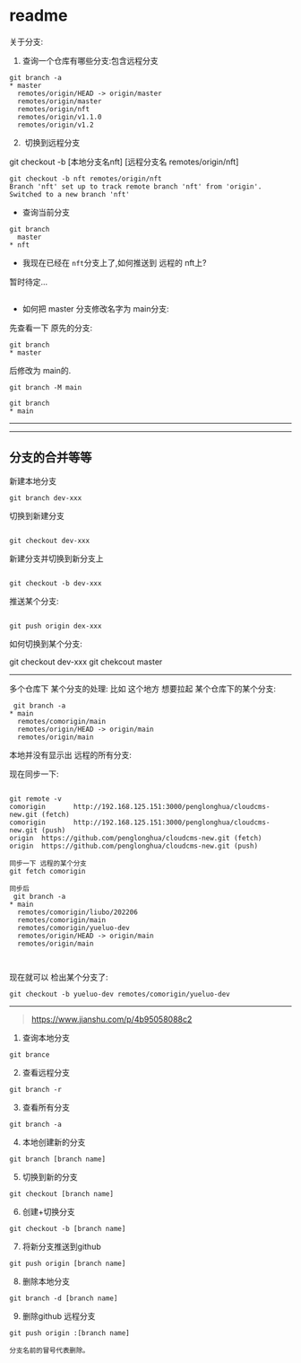 # readme

关于分支:

1. 查询一个仓库有哪些分支:包含远程分支

```shell
git branch -a
* master
  remotes/origin/HEAD -> origin/master
  remotes/origin/master
  remotes/origin/nft
  remotes/origin/v1.1.0
  remotes/origin/v1.2

```

2.  切换到远程分支

git checkout -b [本地分支名nft]  [远程分支名 remotes/origin/nft]

```shell
git checkout -b nft remotes/origin/nft
Branch 'nft' set up to track remote branch 'nft' from 'origin'.
Switched to a new branch 'nft'

```

* 查询当前分支
```shell
git branch 
  master
* nft

```

* 我现在已经在  `nft`分支上了,如何推送到 远程的 nft上?


暂时待定...



```shell

```



* 如何把 master 分支修改名字为 main分支:

 先查看一下 原先的分支:
```shell
git branch 
* master

```

后修改为 main的.
```shell
git branch -M main

git branch        
* main

```

***

***

## 分支的合并等等


 新建本地分支
 ```shell
 git branch dev-xxx
 
 ```

 切换到新建分支
 ```shell

 git checkout dev-xxx
 ```

 新建分支并切换到新分支上
 
 ```shell

 git checkout -b dev-xxx
 ```


推送某个分支:

```shell

git push origin dex-xxx

```

如何切换到某个分支:

git checkout dev-xxx
git chekcout master



***

多个仓库下 某个分支的处理:
比如 这个地方 想要拉起 某个仓库下的某个分支:

```shell
 git branch -a                                          
* main
  remotes/comorigin/main
  remotes/origin/HEAD -> origin/main
  remotes/origin/main

```

本地并没有显示出 远程的所有分支:

现在同步一下:
```shell

git remote -v
comorigin       http://192.168.125.151:3000/penglonghua/cloudcms-new.git (fetch)
comorigin       http://192.168.125.151:3000/penglonghua/cloudcms-new.git (push)
origin  https://github.com/penglonghua/cloudcms-new.git (fetch)
origin  https://github.com/penglonghua/cloudcms-new.git (push)

同步一下 远程的某个分支
git fetch comorigin

同步后
 git branch -a      
* main
  remotes/comorigin/liubo/202206
  remotes/comorigin/main
  remotes/comorigin/yueluo-dev
  remotes/origin/HEAD -> origin/main
  remotes/origin/main



```

现在就可以 检出某个分支了:
```shell
git checkout -b yueluo-dev remotes/comorigin/yueluo-dev
```



***


> https://www.jianshu.com/p/4b95058088c2

1. 查询本地分支
```shell
git brance
```

2. 查看远程分支
```shell
git branch -r
```

3. 查看所有分支
```shell
git branch -a
```

4. 本地创建新的分支
```shell
git branch [branch name]
```

5. 切换到新的分支
```shell
git checkout [branch name]
```

6. 创建+切换分支
```shell
git checkout -b [branch name]
```

7. 将新分支推送到github
```shell
git push origin [branch name]
```

8. 删除本地分支
```shell
git branch -d [branch name]
```

9. 删除github 远程分支
```shell
git push origin :[branch name]
```

`分支名前的冒号代表删除。`











